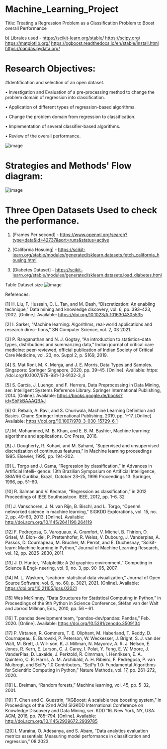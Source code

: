 # Machine_Learning_Project  

Title: Treating a Regression Problem as a Classification Problem to Boost overall Performance

b) Libraies used - https://scikit-learn.org/stable/ https://scipy.org/ https://matplotlib.org/ https://xgboost.readthedocs.io/en/stable/install.html https://pandas.pydata.org/


# Research Objectives:

 
 #Identification and selection of an open dataset.

• Investigation and Evaluation of a pre-processing method to change the problem domain of regression into classification.

• Application of different types of regression-based algorithms.

• Change the problem domain from regression to classification.

• Implementation of several classifier-based algorithms.

• Review of the overall performance.

![image](https://github.com/user-attachments/assets/d9c4de1d-d782-4457-b397-a41296a0a20c)



# Strategies and Methods' Flow diagram:

![image](https://github.com/user-attachments/assets/c03f72f6-c69f-48c8-83ec-7a371ec7d98b)




# Three Open Datasets Used to check the performance.

1. [Frames Per second] - https://www.openml.org/search?type=data&id=42737&sort=runs&status=active
  
2. [California Hosuing] - https://scikit-learn.org/stable/modules/generated/sklearn.datasets.fetch_california_housing.html
  
3. [Diabetes Dataset] - https://scikit-learn.org/stable/modules/generated/sklearn.datasets.load_diabetes.html

   
Table Dataset size
![image](https://github.com/user-attachments/assets/82381a9d-9337-439d-b33c-17ad3e432a5c)



References:

[1] H. Liu, F. Hussain, C. L. Tan, and M. Dash, “Discretization: An enabling technique,” Data mining and knowledge discovery, vol. 6, pp. 393–423, 2002. [Online]. Available: https://doi.org/10.1023/A:1016304305535

[2] I. Sarker, “Machine learning: Algorithms, real-world applications and research direc- tions,” SN Computer Science, vol. 2, 03 2021.

[3] P. Ranganathan and N. J. Gogtay, “An introduction to statistics–data types, distributions and summarizing data,” Indian journal of critical care medicine: peer-reviewed, official publication of Indian Society of Critical Care Medicine, vol. 23, no. Suppl 2, p. S169, 2019.

[4] S. Mat Roni, M. K. Merga, and J. E. Morris, Data Types and Samples. Singapore: Springer Singapore, 2020, pp. 39–45. [Online]. Available: https: //doi.org/10.1007/978-981-13-9132-3_4

[5] S. García, J. Luengo, and F. Herrera, Data Preprocessing in Data Mining, ser. Intelligent Systems Reference Library. Springer International Publishing, 2014. [Online]. Available: https://books.google.de/books?id=SbFkBAAAQBAJ

[6] G. Rebala, A. Ravi, and S. Churiwala, Machine Learning Definition and Basics. Cham: Springer International Publishing, 2019, pp. 1–17. [Online]. Available: https://doi.org/10.1007/978-3-030-15729-6_1

[7] M. Mohammed, M. B. Khan, and E. B. M. Bashier, Machine learning: algorithms and applications. Crc Press, 2016.

[8] J. Dougherty, R. Kohavi, and M. Sahami, “Supervised and unsupervised discretization of continuous features,” in Machine learning proceedings 1995. Elsevier, 1995, pp. 194–202.

[9] L. Torgo and J. Gama, “Regression by classification,” in Advances in Artificial Intelli- gence: 13th Brazilian Symposium on Artificial Intelligence, SBIA’96 Curitiba, Brazil, October 23–25, 1996 Proceedings 13. Springer, 1996, pp. 51–60.

[10] R. Salman and V. Kecman, “Regression as classification,” in 2012 Proceedings of IEEE Southeastcon. IEEE, 2012, pp. 1–6. 32

[11] J. Vanschoren, J. N. van Rijn, B. Bischl, and L. Torgo, “Openml: networked science in machine learning,” SIGKDD Explorations, vol. 15, no. 2, pp. 49–60, 2013. [Online]. Available: http://doi.acm.org/10.1145/2641190.264119

[12] F. Pedregosa, G. Varoquaux, A. Gramfort, V. Michel, B. Thirion, O. Grisel, M. Blon- del, P. Prettenhofer, R. Weiss, V. Dubourg, J. Vanderplas, A. Passos, D. Cournapeau, M. Brucher, M. Perrot, and E. Duchesnay, “Scikit-learn: Machine learning in Python,” Journal of Machine Learning Research, vol. 12, pp. 2825–2830, 2011.

[13] J. D. Hunter, “Matplotlib: A 2d graphics environment,” Computing in Science & Engi- neering, vol. 9, no. 3, pp. 90–95, 2007.

[14] M. L. Waskom, “seaborn: statistical data visualization,” Journal of Open Source Software, vol. 6, no. 60, p. 3021, 2021. [Online]. Available: https://doi.org/10.21105/joss.03021

[15] Wes McKinney, “Data Structures for Statistical Computing in Python,” in Proceedings of the 9th Python in Science Conference, Stéfan van der Walt and Jarrod Millman, Eds., 2010, pp. 56 – 61.

[16] T. pandas development team, “pandas-dev/pandas: Pandas,” Feb. 2020. [Online]. Available: https://doi.org/10.5281/zenodo.3509134

[17] P. Virtanen, R. Gommers, T. E. Oliphant, M. Haberland, T. Reddy, D. Cournapeau, E. Burovski, P. Peterson, W. Weckesser, J. Bright, S. J. van der Walt, M. Brett, J. Wil- son, K. J. Millman, N. Mayorov, A. R. J. Nelson, E. Jones, R. Kern, E. Larson, C. J. Carey, ̇I. Polat, Y. Feng, E. W. Moore, J. VanderPlas, D. Laxalde, J. Perktold, R. Cimrman, I. Henriksen, E. A. Quintero, C. R. Harris, A. M. Archibald, A. H. Ribeiro, F. Pedregosa, P. van Mulbregt, and SciPy 1.0 Contributors, “SciPy 1.0: Fundamental Algorithms for Scientific Computing in Python,” Nature Methods, vol. 17, pp. 261–272, 2020.

[18] L. Breiman, “Random forests,” Machine learning, vol. 45, pp. 5–32, 2001.

[19] T. Chen and C. Guestrin, “XGBoost: A scalable tree boosting system,” in Proceedings of the 22nd ACM SIGKDD International Conference on Knowledge Discovery and Data Mining, ser. KDD ’16. New York, NY, USA: ACM, 2016, pp. 785–794. [Online]. Available: http://doi.acm.org/10.1145/2939672.2939785

[20] I. Muraina, O. Adesanya, and S. Abam, “Data analytics evaluation metrics essentials: Measuring model performance in classification and regression,” 08 2023.
